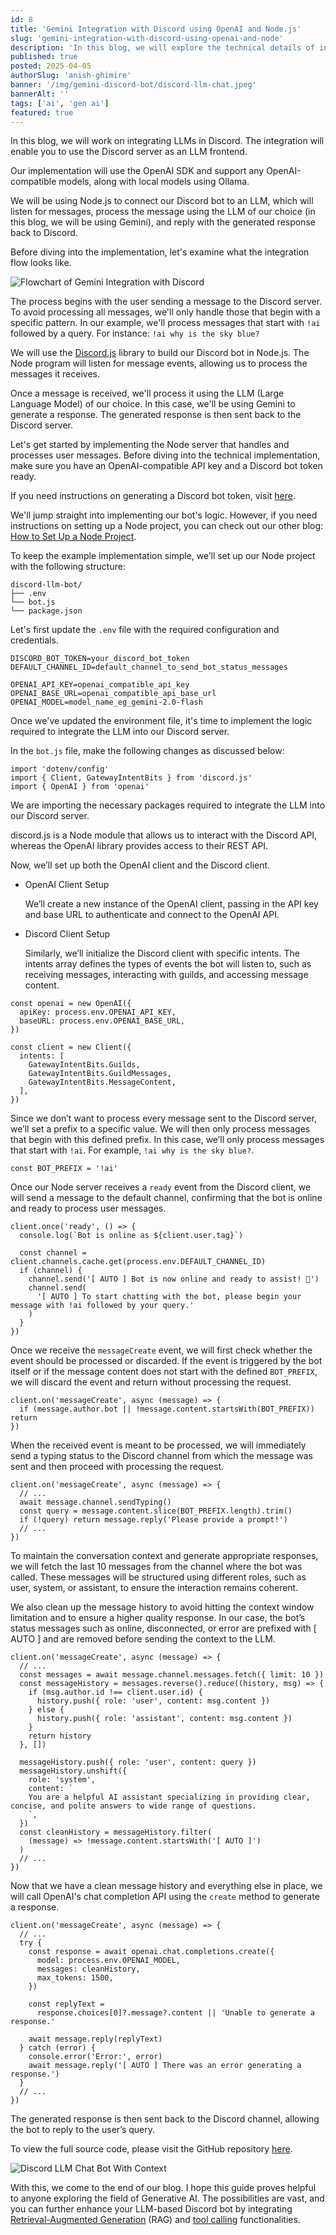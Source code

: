 ```yaml
---
id: 8
title: 'Gemini Integration with Discord using OpenAI and Node.js'
slug: 'gemini-integration-with-discord-using-openai-and-node'
description: 'In this blog, we will explore the technical details of integrating an LLM with a Discord server, enabling the server to serve as a frontend for interacting with OpenAI-compatible models.'
published: true
posted: 2025-04-05
authorSlug: 'anish-ghimire'
banner: '/img/gemini-discord-bot/discord-llm-chat.jpeg'
bannerAlt: ''
tags: ['ai', 'gen ai']
featured: true
---
```


In this blog, we will work on integrating LLMs in Discord. The integration will enable you to use the Discord server as an LLM frontend.

Our implementation will use the OpenAI SDK and support any OpenAI-compatible models, along with local models using Ollama.

We will be using Node.js to connect our Discord bot to an LLM, which will listen for messages, process the message using the LLM of our choice (in this blog, we will be using Gemini), and reply with the generated response back to Discord.

Before diving into the implementation, let's examine what the integration flow looks like.

![Flowchart of Gemini Integration with Discord](/img/gemini-discord-bot/discord-llm-bot-flowchart.webp)

The process begins with the user sending a message to the Discord server. To avoid processing all messages, we'll only handle those that begin with a specific pattern. In our example, we'll process messages that start with `!ai` followed by a query. For instance: `!ai why is the sky blue?`

We will use the [Discord.js](https://discord.js.org/) library to build our Discord bot in Node.js. The Node program will listen for message events, allowing us to process the messages it receives.

Once a message is received, we'll process it using the LLM (Large Language Model) of our choice. In this case, we'll be using Gemini to generate a response. The generated response is then sent back to the Discord server.

Let's get started by implementing the Node server that handles and processes user messages. Before diving into the technical implementation, make sure you have an OpenAI-compatible API key and a Discord bot token ready.

If you need instructions on generating a Discord bot token, visit [here](https://www.writebots.com/discord-bot-token/).

We'll jump straight into implementing our bot's logic. However, if you need instructions on setting up a Node project, you can check out our other blog: [How to Set Up a Node Project](https://sarvalekh.com/blog/how-to-set-up-a-nodejs-project).

To keep the example implementation simple, we’ll set up our Node project with the following structure:

```
discord-llm-bot/
├── .env
└── bot.js
└── package.json
```

Let's first update the `.env` file with the required configuration and credentials.

```ENV
DISCORD_BOT_TOKEN=your_discord_bot_token
DEFAULT_CHANNEL_ID=default_channel_to_send_bot_status_messages

OPENAI_API_KEY=openai_compatible_api_key
OPENAI_BASE_URL=openai_compatible_api_base_url
OPENAI_MODEL=model_name_eg_gemini-2.0-flash
```

Once we've updated the environment file, it's time to implement the logic required to integrate the LLM into our Discord server.

In the `bot.js` file, make the following changes as discussed below:

```JS
import 'dotenv/config'
import { Client, GatewayIntentBits } from 'discord.js'
import { OpenAI } from 'openai'
```

We are importing the necessary packages required to integrate the LLM into our Discord server.

discord.js is a Node module that allows us to interact with the Discord API, whereas the OpenAI library provides access to their REST API.

Now, we’ll set up both the OpenAI client and the Discord client.

- OpenAI Client Setup

  We’ll create a new instance of the OpenAI client, passing in the API key and base URL to authenticate and connect to the OpenAI API.

- Discord Client Setup

  Similarly, we’ll initialize the Discord client with specific intents. The intents array defines the types of events the bot will listen to, such as receiving messages, interacting with guilds, and accessing message content.

```JS
const openai = new OpenAI({
  apiKey: process.env.OPENAI_API_KEY,
  baseURL: process.env.OPENAI_BASE_URL,
})

const client = new Client({
  intents: [
    GatewayIntentBits.Guilds,
    GatewayIntentBits.GuildMessages,
    GatewayIntentBits.MessageContent,
  ],
})
```

Since we don’t want to process every message sent to the Discord server, we’ll set a prefix to a specific value. We will then only process messages that begin with this defined prefix. In this case, we’ll only process messages that start with `!ai`. For example, `!ai why is the sky blue?`.

```JS
const BOT_PREFIX = '!ai'
```

Once our Node server receives a `ready` event from the Discord client, we will send a message to the default channel, confirming that the bot is online and ready to process user messages.

```JS
client.once('ready', () => {
  console.log(`Bot is online as ${client.user.tag}`)

  const channel = client.channels.cache.get(process.env.DEFAULT_CHANNEL_ID)
  if (channel) {
    channel.send('[ AUTO ] Bot is now online and ready to assist! 🚀')
    channel.send(
      '[ AUTO ] To start chatting with the bot, please begin your message with !ai followed by your query.'
    )
  }
})
```

Once we receive the `messageCreate` event, we will first check whether the event should be processed or discarded. If the event is triggered by the bot itself or if the message content does not start with the defined `BOT_PREFIX`, we will discard the event and return without processing the request.

```JS
client.on('messageCreate', async (message) => {
  if (message.author.bot || !message.content.startsWith(BOT_PREFIX)) return
})
```

When the received event is meant to be processed, we will immediately send a typing status to the Discord channel from which the message was sent and then proceed with processing the request.

```JS
client.on('messageCreate', async (message) => {
  // ...
  await message.channel.sendTyping()
  const query = message.content.slice(BOT_PREFIX.length).trim()
  if (!query) return message.reply('Please provide a prompt!')
  // ...
})
```

To maintain the conversation context and generate appropriate responses, we will fetch the last 10 messages from the channel where the bot was called. These messages will be structured using different roles, such as user, system, or assistant, to ensure the interaction remains coherent.

We also clean up the message history to avoid hitting the context window limitation and to ensure a higher quality response. In our case, the bot’s status messages such as online, disconnected, or error are prefixed with [ AUTO ] and are removed before sending the context to the LLM.

```JS
client.on('messageCreate', async (message) => {
  // ...
  const messages = await message.channel.messages.fetch({ limit: 10 })
  const messageHistory = messages.reverse().reduce((history, msg) => {
    if (msg.author.id !== client.user.id) {
      history.push({ role: 'user', content: msg.content })
    } else {
      history.push({ role: 'assistant', content: msg.content })
    }
    return history
  }, [])

  messageHistory.push({ role: 'user', content: query })
  messageHistory.unshift({
    role: 'system',
    content: `
    You are a helpful AI assistant specializing in providing clear, concise, and polite answers to wide range of questions.
    `,
  })
  const cleanHistory = messageHistory.filter(
    (message) => !message.content.startsWith('[ AUTO ]')
  )
  // ...
})
```

Now that we have a clean message history and everything else in place, we will call OpenAI's chat completion API using the `create` method to generate a response.

```JS
client.on('messageCreate', async (message) => {
  // ...
  try {
    const response = await openai.chat.completions.create({
      model: process.env.OPENAI_MODEL,
      messages: cleanHistory,
      max_tokens: 1500,
    })

    const replyText =
      response.choices[0]?.message?.content || 'Unable to generate a response.'

    await message.reply(replyText)
  } catch (error) {
    console.error('Error:', error)
    await message.reply('[ AUTO ] There was an error generating a response.')
  }
  // ...
})
```

The generated response is then sent back to the Discord channel, allowing the bot to reply to the user’s query.

To view the full source code, please visit the GitHub repository [here](https://github.com/anishghimire862/discord-llm-bot/).

![Discord LLM Chat Bot With Context](/img/gemini-discord-bot/discord-llm-chat-with-context.jpeg)

With this, we come to the end of our blog. I hope this guide proves helpful to anyone exploring the field of Generative AI. The possibilities are vast, and you can further enhance your LLM-based Discord bot by integrating [Retrieval-Augmented Generation](https://sarvalekh.com/blog/retrieval-augmented-generation-implementatoon-part-ii) (RAG) and [tool calling](https://sarvalekh.com/blog/github-assistant-integration-with-tool-calling) functionalities.
